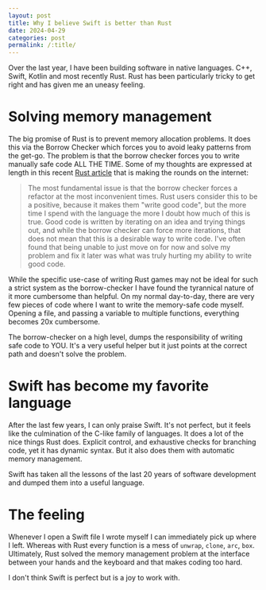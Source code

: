 ```yaml
---
layout: post
title: Why I believe Swift is better than Rust
date: 2024-04-29
categories: post
permalink: /:title/
---
```


Over the last year, I have been building software in native languages. C++, Swift, Kotlin and most recently Rust. Rust has been particularly tricky to get right and has given me an uneasy feeling.

# Solving memory management

The big promise of Rust is to prevent memory allocation problems. It does this via the Borrow Checker which forces you to avoid leaky patterns from the get-go. The problem is that the borrow checker forces you to write manually safe code ALL THE TIME. Some of my thoughts are expressed at length in this recent [Rust article](https://loglog.games/blog/leaving-rust-gamedev/#rust-being-great-at-big-refactorings-solves-a-largely-self-inflicted-issues-with-the-borrow-checker) that is making the rounds on the internet:

> The most fundamental issue is that the borrow checker forces a refactor at the most inconvenient times. Rust users consider this to be a positive, because it makes them "write good code", but the more time I spend with the language the more I doubt how much of this is true. Good code is written by iterating on an idea and trying things out, and while the borrow checker can force more iterations, that does not mean that this is a desirable way to write code. I've often found that being unable to just move on for now and solve my problem and fix it later was what was truly hurting my ability to write good code.

While the specific use-case of writing Rust games may not be ideal for such a strict system as the borrow-checker I have found the tyrannical nature of it more cumbersome than helpful. On my normal day-to-day, there are very few pieces of code where I want to write the memory-safe code myself. Opening a file, and passing a variable to multiple functions, everything becomes 20x cumbersome.

The borrow-checker on a high level, dumps the responsibility of writing safe code to YOU. It's a very useful helper but it just points at the correct path and doesn't solve the problem.

# Swift has become my favorite language

After the last few years, I can only praise Swift. It's not perfect, but it feels like the culmination of the C-like family of languages. It does a lot of the nice things Rust does. Explicit control, and exhaustive checks for branching code, yet it has dynamic syntax. But it also does them with automatic memory management.

Swift has taken all the lessons of the last 20 years of software development and dumped them into a useful language.

# The feeling

Whenever I open a Swift file I wrote myself I can immediately pick up where I left. Whereas with Rust every function is a mess of `unwrap`, `clone`, `arc`, `box`. Ultimately, Rust solved the memory management problem at the interface between your hands and the keyboard and that makes coding too hard.

I don't think Swift is perfect but is a joy to work with.
